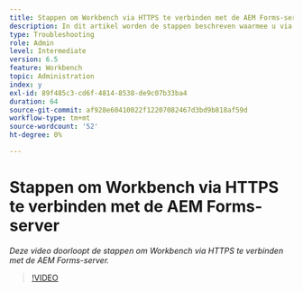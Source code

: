 ```yaml
---
title: Stappen om Workbench via HTTPS te verbinden met de AEM Forms-server
description: In dit artikel worden de stappen beschreven waarmee u via SSL (via HTTPS) verbinding maakt tussen Workbench en AEM Forms-server
type: Troubleshooting
role: Admin
level: Intermediate
version: 6.5
feature: Workbench
topic: Administration
index: y
exl-id: 89f485c3-cd6f-4814-8538-de9c07b33ba4
duration: 64
source-git-commit: af928e60410022f12207082467d3bd9b818af59d
workflow-type: tm+mt
source-wordcount: '52'
ht-degree: 0%

---
```


# Stappen om Workbench via HTTPS te verbinden met de AEM Forms-server

*Deze video doorloopt de stappen om Workbench via HTTPS te verbinden met de AEM Forms-server.*

>[!VIDEO](https://video.tv.adobe.com/v/335482?quality=12&learn=on)
